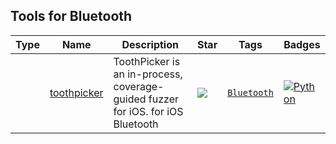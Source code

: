 
## Tools for Bluetooth

| Type | Name | Description | Star | Tags | Badges |
| --- | --- | --- | --- | --- | --- |
||[toothpicker](https://github.com/seemoo-lab/toothpicker)|ToothPicker is an in-process, coverage-guided fuzzer for iOS. for iOS Bluetooth|![](https://img.shields.io/github/stars/seemoo-lab/toothpicker?label=%20)|[`Bluetooth`](/categorize/tags/Bluetooth.md)|[![Python](/images/python.png)](/categorize/langs/Python.md)|

